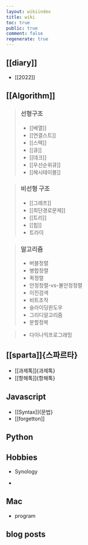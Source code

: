 ```yaml
---
layout: wikiindex
title: wiki
toc: true
public: true
comment: false
regenerate: true
---
```


## [[diary]]
* [[2022]]

## [[Algorithm]]
>### 선형구조 
>* [[배열]]
>* [[연결스트]]
>* [[스택]]
>* [[큐]]
>* [[데크]]
>* [[우선순위큐]]
>* [[헤시테이블]]

>### 비선형 구조 
>* [[그래프]]
>* [[최단경로문제]]
>* [[트리]]
>* [[힙]]
>* 트라이

>### 알고리즘
>* 버블정렬
>* 병합정렬
>* 퀵정렬
>* 안정정렬-vs-불안정정렬
>* 이진검색
>* 비트조작  
>* 슬라이딩윈도우 
>* 그리디알고리즘 
>* 분할정복

>* 다이나믹프로그래밍

## [[sparta]]{스파르타}

* [[과제톡]]{과제톡}
* [[항해톡]]{항해톡}

## Javascript 
* [[Syntax]]{문법}
* [[forgetton]]


## Python


## Hobbies 
* Synology 
-  


## Mac
- program

## blog posts

